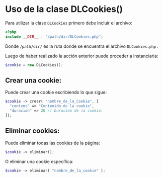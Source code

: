 # Uso de la clase **DLCookies()**

Para utilizar la clase `DLCookies` primero debe incluir el archivo:

``` php
<?php
include __DIR__ . "/path/dir/DLCookies.php";
```

Donde `/path/dir/` es la ruta donde se encuentra el archivo `DLCookies.php` .

Luego de haber realizado la acción anterior puede proceder a instanciarla:

``` php
$cookie = new DLCookies();
```

## Crear una cookie:

Puede crear una cookie escribiendo lo que sigue:

``` php
$cookie -> crear( "nombre_de_la_Cookie", [
  "content" => "Contenido de la cookie",
  "duracion" => 20 // Duración de la cookie.
]);
```

## Eliminar cookies:

Puede eliminar todas las cookies de la página:

``` php
$cookie -> eliminar();
```

O eliminar una cookie específica:

``` php
$cookie -> eliminar( "nombre_de_la_cookie" );
```
